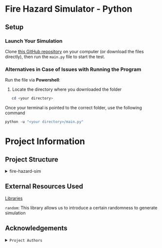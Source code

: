 # Fire Hazard Simulator - Python

## Setup

### Launch Your Simulation

Clone [this GitHub repository](https://github.com/Louis2675/fire-hasard-sim) on your computer (or download the files directly), then run the `main.py` file to start the test.

### Alternatives in Case of Issues with Running the Program

Run the file via **Powershell**:

1. Locate the directory where you downloaded the folder

```powershell
   cd <your directory>
```

Once your terminal is pointed to the correct folder, use the following command
```powershell
python -u "<your directory>/main.py"
```
# Project Information
## Project Structure

<details>
 <summary>fire-hazard-sim</summary>
  <ul>
   <li>terrain_generation.py
   <li>fire_parameters.py
   <li>terrain_parameters.py
   <li>longest-trail.py
   <li>terrain.py
   <li>fire_propagation.py
   <li>README.md</li>
   <li>images folder</li> 
  </ul> 
</details>

## External Resources Used

<u>Libraries</u>

`random`: This library allows us to introduce a certain randomness to generate simulation
<br>

## Acknowledgements

<details>
 <summary><code>Project Authors</code></summary>
 <ul>
    <li><a href="https://github.com/Louis2675">Louis Declerck</a>
    <li><a href="https://github.com/martinppx">Martin Leuleux</a>
 </ul>
</details>
